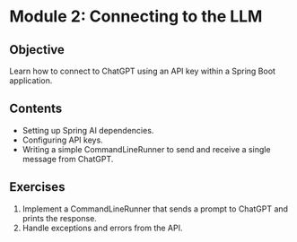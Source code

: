 # Module 2: Connecting to the LLM

## Objective
Learn how to connect to ChatGPT using an API key within a Spring Boot application.

## Contents
- Setting up Spring AI dependencies.
- Configuring API keys.
- Writing a simple CommandLineRunner to send and receive a single message from ChatGPT.

## Exercises
1. Implement a CommandLineRunner that sends a prompt to ChatGPT and prints the response.
2. Handle exceptions and errors from the API.
